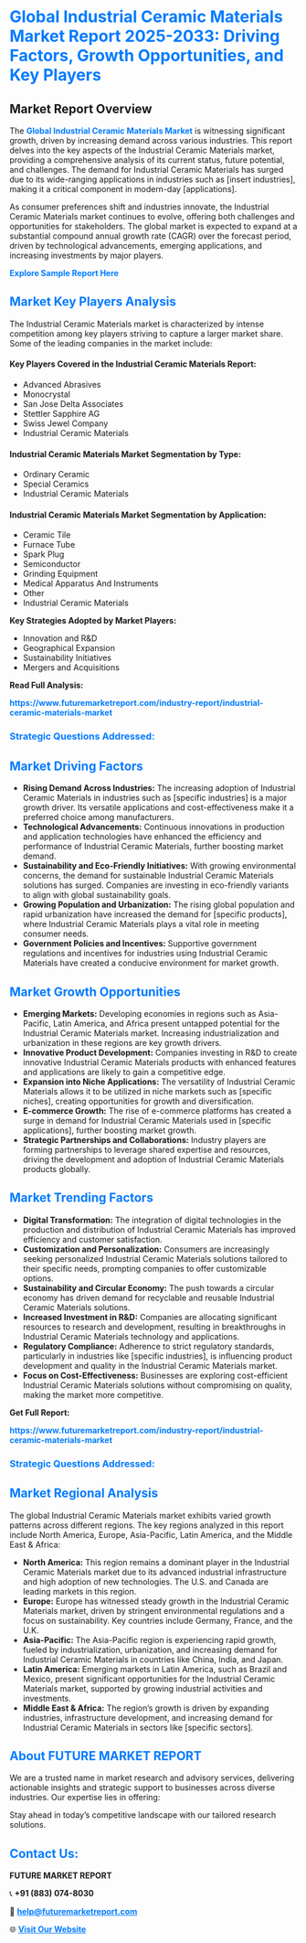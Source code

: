 <h1 style="color: #007BFF;">Global Industrial Ceramic Materials Market Report 2025-2033: Driving Factors, Growth Opportunities, and Key Players</h1>

<section id="overview">
<h2>Market Report Overview</h2>
<p>The <a href="https://www.futuremarketreport.com/industry-report/industrial-ceramic-materials-market" style="color: #007BFF; text-decoration: none;"><strong>Global Industrial Ceramic Materials Market</strong></a> is witnessing significant growth, driven by increasing demand across various industries. This report delves into the key aspects of the Industrial Ceramic Materials market, providing a comprehensive analysis of its current status, future potential, and challenges. The demand for Industrial Ceramic Materials has surged due to its wide-ranging applications in industries such as [insert industries], making it a critical component in modern-day [applications].</p>
<p>As consumer preferences shift and industries innovate, the Industrial Ceramic Materials market continues to evolve, offering both challenges and opportunities for stakeholders. The global market is expected to expand at a substantial compound annual growth rate (CAGR) over the forecast period, driven by technological advancements, emerging applications, and increasing investments by major players.</p>
</section>

<section id="overview">
<p><a href="https://www.futuremarketreport.com/request-sample/reportId=107222" style="color: #007BFF; text-decoration: none;"><strong>Explore Sample Report Here</strong></a></p>
</section>

<section id="key-players">
<h2 style="color: #007BFF;">Market Key Players Analysis</h2>
<p>The Industrial Ceramic Materials market is characterized by intense competition among key players striving to capture a larger market share. Some of the leading companies in the market include:</p>
<h4>Key Players Covered in the Industrial Ceramic Materials Report:</h4>
<ul><li>Advanced Abrasives</li><li>Monocrystal</li><li>San Jose Delta Associates</li><li>Stettler Sapphire AG</li><li>Swiss Jewel Company</li><li>Industrial Ceramic Materials</li></ul>
<h4>Industrial Ceramic Materials Market Segmentation by Type:</h4>
<ul><li>Ordinary Ceramic</li><li>Special Ceramics</li><li>Industrial Ceramic Materials</li></ul>

<h4>Industrial Ceramic Materials Market Segmentation by Application:</h4>
<ul><li>Ceramic Tile</li><li>Furnace Tube</li><li>Spark Plug</li><li>Semiconductor</li><li>Grinding Equipment</li><li>Medical Apparatus And Instruments</li><li>Other</li><li>Industrial Ceramic Materials</li></ul>
<p><strong>Key Strategies Adopted by Market Players:</strong></p>
<ul>
<li>Innovation and R&D</li>
<li>Geographical Expansion</li>
<li>Sustainability Initiatives</li>
<li>Mergers and Acquisitions</li>
</ul>
</section>

<section>
<p><strong>Read Full Analysis: </strong></p><a href="https://www.futuremarketreport.com/industry-report/industrial-ceramic-materials-market" style="color: #007BFF; text-decoration: none;"><strong>https://www.futuremarketreport.com/industry-report/industrial-ceramic-materials-market</strong></a>
<h3 style="color: #007BFF;">Strategic Questions Addressed:</h3>
</section>

<section id="driving-factors">
<h2 style="color: #007BFF;">Market Driving Factors</h2>
<ul>
<li><strong>Rising Demand Across Industries:</strong> The increasing adoption of Industrial Ceramic Materials in industries such as [specific industries] is a major growth driver. Its versatile applications and cost-effectiveness make it a preferred choice among manufacturers.</li>
<li><strong>Technological Advancements:</strong> Continuous innovations in production and application technologies have enhanced the efficiency and performance of Industrial Ceramic Materials, further boosting market demand.</li>
<li><strong>Sustainability and Eco-Friendly Initiatives:</strong> With growing environmental concerns, the demand for sustainable Industrial Ceramic Materials solutions has surged. Companies are investing in eco-friendly variants to align with global sustainability goals.</li>
<li><strong>Growing Population and Urbanization:</strong> The rising global population and rapid urbanization have increased the demand for [specific products], where Industrial Ceramic Materials plays a vital role in meeting consumer needs.</li>
<li><strong>Government Policies and Incentives:</strong> Supportive government regulations and incentives for industries using Industrial Ceramic Materials have created a conducive environment for market growth.</li>
</ul>
</section>

<section id="growth-opportunities">
<h2 style="color: #007BFF;">Market Growth Opportunities</h2>
<ul>
<li><strong>Emerging Markets:</strong> Developing economies in regions such as Asia-Pacific, Latin America, and Africa present untapped potential for the Industrial Ceramic Materials market. Increasing industrialization and urbanization in these regions are key growth drivers.</li>
<li><strong>Innovative Product Development:</strong> Companies investing in R&D to create innovative Industrial Ceramic Materials products with enhanced features and applications are likely to gain a competitive edge.</li>
<li><strong>Expansion into Niche Applications:</strong> The versatility of Industrial Ceramic Materials allows it to be utilized in niche markets such as [specific niches], creating opportunities for growth and diversification.</li>
<li><strong>E-commerce Growth:</strong> The rise of e-commerce platforms has created a surge in demand for Industrial Ceramic Materials used in [specific applications], further boosting market growth.</li>
<li><strong>Strategic Partnerships and Collaborations:</strong> Industry players are forming partnerships to leverage shared expertise and resources, driving the development and adoption of Industrial Ceramic Materials products globally.</li>
</ul>
</section>

<section id="trending-factors">
<h2 style="color: #007BFF;">Market Trending Factors</h2>
<ul>
<li><strong>Digital Transformation:</strong> The integration of digital technologies in the production and distribution of Industrial Ceramic Materials has improved efficiency and customer satisfaction.</li>
<li><strong>Customization and Personalization:</strong> Consumers are increasingly seeking personalized Industrial Ceramic Materials solutions tailored to their specific needs, prompting companies to offer customizable options.</li>
<li><strong>Sustainability and Circular Economy:</strong> The push towards a circular economy has driven demand for recyclable and reusable Industrial Ceramic Materials solutions.</li>
<li><strong>Increased Investment in R&D:</strong> Companies are allocating significant resources to research and development, resulting in breakthroughs in Industrial Ceramic Materials technology and applications.</li>
<li><strong>Regulatory Compliance:</strong> Adherence to strict regulatory standards, particularly in industries like [specific industries], is influencing product development and quality in the Industrial Ceramic Materials market.</li>
<li><strong>Focus on Cost-Effectiveness:</strong> Businesses are exploring cost-efficient Industrial Ceramic Materials solutions without compromising on quality, making the market more competitive.</li>
</ul>
</section>

<section>
<p><strong>Get Full Report: </strong></p><a href="https://www.futuremarketreport.com/industry-report/industrial-ceramic-materials-market" style="color: #007BFF; text-decoration: none;"><strong>https://www.futuremarketreport.com/industry-report/industrial-ceramic-materials-market</strong></a>
<h3 style="color: #007BFF;">Strategic Questions Addressed:</h3>
</section>


<section id="regional-analysis">
<h2 style="color: #007BFF;">Market Regional Analysis</h2>
<p>The global Industrial Ceramic Materials market exhibits varied growth patterns across different regions. The key regions analyzed in this report include North America, Europe, Asia-Pacific, Latin America, and the Middle East & Africa:</p>
<ul>
<li><strong>North America:</strong> This region remains a dominant player in the Industrial Ceramic Materials market due to its advanced industrial infrastructure and high adoption of new technologies. The U.S. and Canada are leading markets in this region.</li>
<li><strong>Europe:</strong> Europe has witnessed steady growth in the Industrial Ceramic Materials market, driven by stringent environmental regulations and a focus on sustainability. Key countries include Germany, France, and the U.K.</li>
<li><strong>Asia-Pacific:</strong> The Asia-Pacific region is experiencing rapid growth, fueled by industrialization, urbanization, and increasing demand for Industrial Ceramic Materials in countries like China, India, and Japan.</li>
<li><strong>Latin America:</strong> Emerging markets in Latin America, such as Brazil and Mexico, present significant opportunities for the Industrial Ceramic Materials market, supported by growing industrial activities and investments.</li>
<li><strong>Middle East & Africa:</strong> The region’s growth is driven by expanding industries, infrastructure development, and increasing demand for Industrial Ceramic Materials in sectors like [specific sectors].</li>
</ul>
</section>

<footer>
<h2 style="color: #007BFF;">About FUTURE MARKET REPORT</h2>
<p>We are a trusted name in market research and advisory services, delivering actionable insights and strategic support to businesses across diverse industries. Our expertise lies in offering:</p>

<p>Stay ahead in today’s competitive landscape with our tailored research solutions.</p>

<h2 style="color: #007BFF;">Contact Us:</h2>
<p><strong>FUTURE MARKET REPORT</strong></p>
<p>📞 <strong>+91 (883) 074-8030</strong></p>
<p>📧 <strong><a href="mailto:help@futuremarketreport.com" style="color: #007BFF;">help@futuremarketreport.com</a></strong></p>
<p>🌐 <strong><a href="https://www.futuremarketreport.com/" style="color: #007BFF;">Visit Our Website</a></strong></p>
</footer>